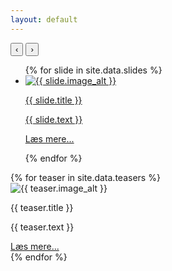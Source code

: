 ```yaml
---
layout: default
---
```


<div class="slider-wrapper">
  <button class="slide-arrow" id="slide-arrow-prev">&#8249;</button>
  <button class="slide-arrow" id="slide-arrow-next">&#8250;</button>
  <ul class="slides-container" id="slides-container">
  {% for slide in site.data.slides %}
    <li class="slide">
      <a href="{{ slide.page_url | relative_url }}">
        <img src="{{ slide.image_url | relative_url }}" alt="{{ slide.image_alt }}">
        <div class="slide-textbox">
          <p class="slide-title">{{ slide.title }}</p>
          <p class="slide-text">{{ slide.text }}</p>
          <p class="slide-read-more">Læs mere...</p>
        </div>
      </a>
    </li>
  {% endfor %}
  </ul>
</div>

<div class="teaser-wrapper">
  {% for teaser in site.data.teasers %}
    <div class="teaser">
      <div class="teaser-image">
        <img src="{{ teaser.image_url | relative_url }}" alt="{{ teaser.image_alt }}">
      </div>
      <div class="teaser-textbox">
        <p class="teaser-title">{{ teaser.title }}</p>
        <p class="teaser-text">{{ teaser.text }}</p>
        <a href="{{ teaser.page_url | relative_url }}">Læs mere...</a>
      </div>
    </div>
  {% endfor %}
</div>